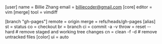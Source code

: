 [user]
	name = Billie Zhang
	email = billiecoder@gmail.com
[core]
	editor = vim
[merge]
	tool = vimdiff

[branch "gh-pages"]
    remote = origin
    merge = refs/heads/gh-pages
[alias]
    st = status
    co = checkout
    br = branch
    ci = commit -a -v 
    throw = reset --hard # remove staged and working tree changes
    cn = clean -f -d     # remove untracked files
[color]
    ui = auto
